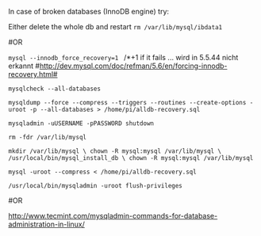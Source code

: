 In case of broken databases (InnoDB engine) try:

Either delete the whole db and restart ``rm /var/lib/mysql/ibdata1``

#OR

``mysql --innodb_force_recovery=1 `` /*+1 if it fails ... wird in 5.5.44 nicht erkannt #http://dev.mysql.com/doc/refman/5.6/en/forcing-innodb-recovery.html#

``mysqlcheck --all-databases``

``mysqldump --force --compress --triggers --routines --create-options -uroot -p --all-databases > /home/pi/alldb-recovery.sql``

``mysqladmin -uUSERNAME -pPASSWORD shutdown``

``rm -fdr /var/lib/mysql``

``mkdir /var/lib/mysql \
chown -R mysql:mysql /var/lib/mysql \
/usr/local/bin/mysql_install_db \
chown -R mysql:mysql /var/lib/mysql``

``mysql -uroot --compress < /home/pi/alldb-recovery.sql``

``/usr/local/bin/mysqladmin -uroot flush-privileges ``

#OR

http://www.tecmint.com/mysqladmin-commands-for-database-administration-in-linux/
